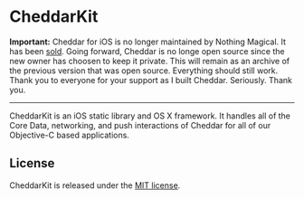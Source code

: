 # CheddarKit

**Important:** Cheddar for iOS is no longer maintained by Nothing Magical. It has been [sold](http://sam.roon.io/parting-ways-with-cheddar). Going forward, Cheddar is no longe open source since the new owner has choosen to keep it private. This will remain as an archive of the previous version that was open source. Everything should still work. Thank you to everyone for your support as I built Cheddar. Seriously. Thank you.

---

CheddarKit is an iOS static library and OS X framework. It handles all of the Core Data, networking, and push interactions of Cheddar for all of our Objective-C based applications.

## License

CheddarKit is released under the [MIT license](https://github.com/nothingmagical/cheddarkit/blob/master/LICENSE).
